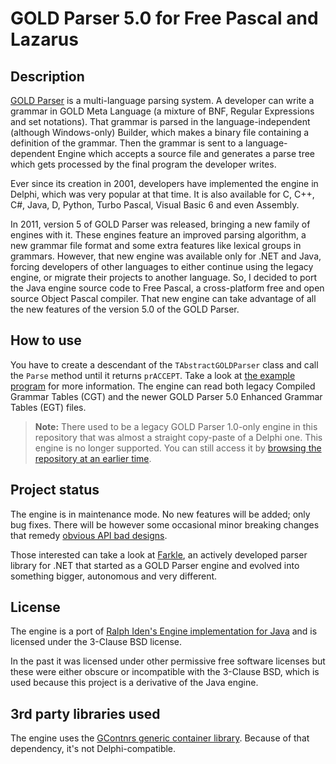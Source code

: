 # GOLD Parser 5.0 for Free Pascal and Lazarus

## Description
[GOLD Parser](http://goldparser.org/) is a multi-language parsing system.
A developer can write a grammar in GOLD Meta Language (a mixture of BNF, Regular Expressions and set notations).
That grammar is parsed in the language-independent (although Windows-only) Builder, which makes a binary file containing a definition of the grammar.
Then the grammar is sent to a language-dependent Engine which accepts a source file and generates a parse tree which gets processed by the final program the developer writes.

Ever since its creation in 2001, developers have implemented the engine in Delphi, which was very popular at that time.
It is also available for C, C++, C#, Java, D, Python, Turbo Pascal, Visual Basic 6 and even Assembly.

In 2011, version 5 of GOLD Parser was released, bringing a new family of engines with it.
These engines feature an improved parsing algorithm, a new grammar file format and some extra features like lexical groups in grammars.
However, that new engine was available only for .NET and Java, forcing developers of other languages to either continue using the legacy engine, or migrate their projects to another language.
So, I decided to port the Java engine source code to Free Pascal, a cross-platform free and open source Object Pascal compiler.
That new engine can take advantage of all the new features of the version 5.0 of the GOLD Parser.

## How to use

You have to create a descendant of the `TAbstractGOLDParser` class and call the `Parse` method until it returns `prACCEPT`.
Take a look at [the example program](https://gitlab.com/teo-tsirpanis/gold-parser-lazarus/-/tree/master/example) for more information.
The engine can read both legacy Compiled Grammar Tables (CGT) and the newer GOLD Parser 5.0 Enhanced Grammar Tables (EGT) files.

> __Note:__ There used to be a legacy GOLD Parser 1.0-only engine in this repository that was almost a straight copy-paste of a Delphi one. This engine is no longer supported. You can still access it by [browsing the repository at an earlier time](https://gitlab.com/teo-tsirpanis/gold-parser-lazarus/-/tree/431d14811db615cab923ea34cd692bcefba83a0d/).

## Project status

The engine is in maintenance mode. No new features will be added; only bug fixes.
There will be however some occasional minor breaking changes that remedy [obvious API bad designs](https://gitlab.com/teo-tsirpanis/gold-parser-lazarus/-/commit/79b07bbdc17a6489f3ea32329fdf9e3f3b6b05b3).

Those interested can take a look at [Farkle](https://teo-tsirpanis.github.io/Farkle/), an actively developed parser library for .NET that started as a GOLD Parser engine and evolved into something bigger, autonomous and very different.

## License

The engine is a port of [Ralph Iden's Engine implementation for Java](https://github.com/ridencww/goldengine) and is licensed under the 3-Clause BSD license.

In the past it was licensed under other permissive free software licenses but these were either obscure or incompatible with the 3-Clause BSD, which is used because this project is a derivative of the Java engine.

## 3rd party libraries used

The engine uses the [GContnrs generic container library](http://yann.merignac.free.fr/unit-gcontnrs.html). Because of that dependency, it's not Delphi-compatible.
